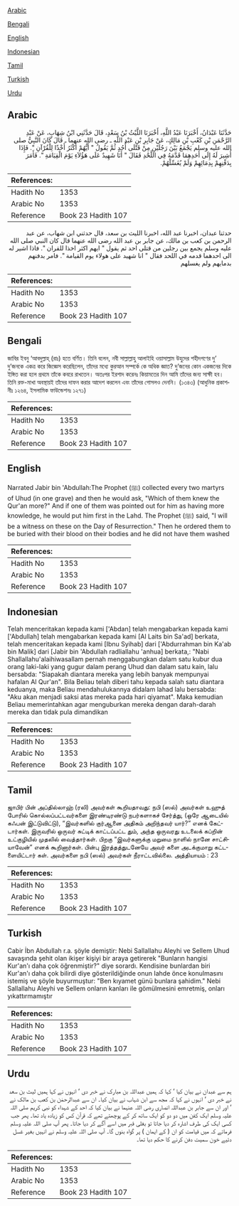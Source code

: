 [Arabic](#arabic)

[Bengali](#bengali)

[English](#english)

[Indonesian](#indonesian)

[Tamil](#tamil)

[Turkish](#turkish)

[Urdu](#urdu)

## Arabic


<div dir="rtl" lang="ar" style={{fontSize:'larger',backgroundColor:'#f8f9fa',padding:20}}>
حَدَّثَنَا عَبْدَانُ، أَخْبَرَنَا عَبْدُ اللَّهِ، أَخْبَرَنَا اللَّيْثُ بْنُ سَعْدٍ، قَالَ حَدَّثَنِي ابْنُ شِهَابٍ، عَنْ عَبْدِ الرَّحْمَنِ بْنِ كَعْبِ بْنِ مَالِكٍ، عَنْ جَابِرِ بْنِ عَبْدِ اللَّهِ ـ رضى الله عنهما ـ قَالَ كَانَ النَّبِيُّ صلى الله عليه وسلم يَجْمَعُ بَيْنَ رَجُلَيْنِ مِنْ قَتْلَى أُحُدٍ ثُمَّ يَقُولُ ‏"‏ أَيُّهُمْ أَكْثَرُ أَخْذًا لِلْقُرْآنِ ‏"‏‏.‏ فَإِذَا أُشِيرَ لَهُ إِلَى أَحَدِهِمَا قَدَّمَهُ فِي اللَّحْدِ فَقَالَ ‏"‏ أَنَا شَهِيدٌ عَلَى هَؤُلاَءِ يَوْمَ الْقِيَامَةِ ‏"‏‏.‏ فَأَمَرَ بِدَفْنِهِمْ بِدِمَائِهِمْ وَلَمْ يُغَسِّلْهُمْ‏.‏
</div>
<div style={{backgroundColor:'#f8f9fa',padding:20, marginBottom: 10}}><table> <thead> <tr> <th>References:</th> <th></th> </tr> </thead> <tbody><tr><td>Hadith No</td><td>1353</td></tr><tr><td>Arabic No</td><td>1353</td></tr><tr><td>Reference</td><td>Book 23 Hadith 107</td></tr></tbody></table></div>


<div dir="rtl" lang="ar" style={{fontSize:'larger',backgroundColor:'#f8f9fa',padding:20}}>
حدثنا عبدان، اخبرنا عبد الله، اخبرنا الليث بن سعد، قال حدثني ابن شهاب، عن عبد الرحمن بن كعب بن مالك، عن جابر بن عبد الله رضى الله عنهما قال كان النبي صلى الله عليه وسلم يجمع بين رجلين من قتلى احد ثم يقول " ايهم اكثر اخذا للقران ". فاذا اشير له الى احدهما قدمه في اللحد فقال " انا شهيد على هولاء يوم القيامة ". فامر بدفنهم بدمايهم ولم يغسلهم
</div>
<div style={{backgroundColor:'#f8f9fa',padding:20, marginBottom: 10}}><table> <thead> <tr> <th>References:</th> <th></th> </tr> </thead> <tbody><tr><td>Hadith No</td><td>1353</td></tr><tr><td>Arabic No</td><td>1353</td></tr><tr><td>Reference</td><td>Book 23 Hadith 107</td></tr></tbody></table></div>

## Bengali


<div dir="ltr" lang="bn" style={{fontSize:'larger',backgroundColor:'#f8f9fa',padding:20}}>
জাবির ইবনু ‘আবদুল্লাহ্ (রাঃ) হতে বর্ণিত। তিনি বলেন, নবী সাল্লাল্লাহু আলাইহি ওয়াসাল্লাম উহুদের শহীদগণের দু’ দু’জনকে একত্র করে জিজ্ঞেস করেছিলেন, তাঁদের মধ্যে কুরআন সম্পর্কে কে অধিক জ্ঞাত? দু’জনের কোন একজনের দিকে ইঙ্গিত করা হলে প্রথমে তাঁকে কবরে রাখতেন। অতঃপর ইরশাদ করেনঃ কিয়ামতের দিন আমি তাঁদের জন্য সাক্ষী হব। তিনি রক্ত-মাখা অবস্থায়ই তাঁদের দাফন করার আদেশ করলেন এবং তাঁদের গোসলও দেননি। (১৩৪৩) (আধুনিক প্রকাশনীঃ ১২৬৪, ইসলামিক ফাউন্ডেশনঃ ১২৭১)
</div>
<div style={{backgroundColor:'#f8f9fa',padding:20, marginBottom: 10}}><table> <thead> <tr> <th>References:</th> <th></th> </tr> </thead> <tbody><tr><td>Hadith No</td><td>1353</td></tr><tr><td>Arabic No</td><td>1353</td></tr><tr><td>Reference</td><td>Book 23 Hadith 107</td></tr></tbody></table></div>

## English


<div dir="ltr" lang="en" style={{fontSize:'larger',backgroundColor:'#f8f9fa',padding:20}}>
Narrated Jabir bin 'Abdullah:The Prophet (ﷺ) collected every two martyrs of Uhud (in one grave) and then he would ask, "Which of them knew the Qur'an more?" And if one of them was pointed out for him as having more knowledge, he would put him first in the Lahd. The Prophet (ﷺ) said, "I will be a witness on these on the Day of Resurrection." Then he ordered them to be buried with their blood on their bodies and he did not have them washed
</div>
<div style={{backgroundColor:'#f8f9fa',padding:20, marginBottom: 10}}><table> <thead> <tr> <th>References:</th> <th></th> </tr> </thead> <tbody><tr><td>Hadith No</td><td>1353</td></tr><tr><td>Arabic No</td><td>1353</td></tr><tr><td>Reference</td><td>Book 23 Hadith 107</td></tr></tbody></table></div>

## Indonesian


<div dir="ltr" lang="id" style={{fontSize:'larger',backgroundColor:'#f8f9fa',padding:20}}>
Telah menceritakan kepada kami ['Abdan] telah mengabarkan kepada kami ['Abdullah] telah mengabarkan kepada kami [Al Laits bin Sa'ad] berkata, telah menceritakan kepada kami [Ibnu Syihab] dari ['Abdurrahman bin Ka'ab bin Malik] dari [Jabir bin 'Abdullah radliallahu 'anhua] berkata,: "Nabi Shallallahu'alaihiwasallam pernah menggabungkan dalam satu kubur dua orang laki-laki yang gugur dalam perang Uhud dan dalam satu kain, lalu bersabda: "Siapakah diantara mereka yang lebih banyak mempunyai hafalan Al Qur'an". Bila Beliau telah diberi tahu kepada salah satu diantara keduanya, maka Beliau mendahulukannya didalam lahad lalu bersabda: "Aku akan menjadi saksi atas mereka pada hari qiyamat". Maka kemudian Beliau memerintahkan agar menguburkan mereka dengan darah-darah mereka dan tidak pula dimandikan
</div>
<div style={{backgroundColor:'#f8f9fa',padding:20, marginBottom: 10}}><table> <thead> <tr> <th>References:</th> <th></th> </tr> </thead> <tbody><tr><td>Hadith No</td><td>1353</td></tr><tr><td>Arabic No</td><td>1353</td></tr><tr><td>Reference</td><td>Book 23 Hadith 107</td></tr></tbody></table></div>

## Tamil


<div dir="ltr" lang="ta" style={{fontSize:'larger',backgroundColor:'#f8f9fa',padding:20}}>
ஜாபிர் பின் அப்தில்லாஹ் (ரலி) அவர்கள் கூறியதாவது: நபி (ஸல்) அவர்கள் உஹுத் போரில் கொல்லப்பட்டவர்களை இரண்டிரண்டு நபர்களாகச் சேர்த்து, (ஒரே ஆடையில் கஃபன் இட்டுவிட்டு), “இவர்களில் குர்ஆனை அதிகம் அறிந்தவர் யார்?” எனக் கேட்டார்கள். இருவரில் ஒருவர் சுட்டிக் காட்டப்பட்ட தும், அந்த ஒருவரது உடலைக் கப்றின் உட்குழியில் முதலில் வைத்தார்கள். பிறகு “இவர்களுக்கு மறுமை நாளில் நானே சாட்சியாவேன்” எனக் கூறினார்கள். பின்பு இரத்தத்துடனேயே அவர் களை அடக்குமாறு கட்டளையிட்டார் கள். அவர்களை நபி (ஸல்) அவர்கள் நீராட்டவில்லை. அத்தியாயம் : 23
</div>
<div style={{backgroundColor:'#f8f9fa',padding:20, marginBottom: 10}}><table> <thead> <tr> <th>References:</th> <th></th> </tr> </thead> <tbody><tr><td>Hadith No</td><td>1353</td></tr><tr><td>Arabic No</td><td>1353</td></tr><tr><td>Reference</td><td>Book 23 Hadith 107</td></tr></tbody></table></div>

## Turkish


<div dir="ltr" lang="tr" style={{fontSize:'larger',backgroundColor:'#f8f9fa',padding:20}}>
Cabir İbn Abdullah r.a. şöyle demiştir: Nebi Sallallahu Aleyhi ve Sellem Uhud savaşında şehit olan ikişer kişiyi bir araya getirerek "Bunların hangisi Kur'an'ı daha çok öğrenmiştir?" diye sorardı. Kendisine bunlardan biri Kur'an'ı daha çok bilirdi diye gösterildiğinde onun Iahde önce konulmasını istemiş ve şöyle buyurmuştur: "Ben kıyamet günü bunlara şahidim." Nebi Sallallahu Aleyhi ve Sellem onların kanları ile gömülmesini emretmiş, onları yıkattırmamıştır
</div>
<div style={{backgroundColor:'#f8f9fa',padding:20, marginBottom: 10}}><table> <thead> <tr> <th>References:</th> <th></th> </tr> </thead> <tbody><tr><td>Hadith No</td><td>1353</td></tr><tr><td>Arabic No</td><td>1353</td></tr><tr><td>Reference</td><td>Book 23 Hadith 107</td></tr></tbody></table></div>

## Urdu


<div dir="rtl" lang="ur" style={{fontSize:'larger',backgroundColor:'#f8f9fa',padding:20}}>
ہم سے عبدان نے بیان کیا ‘ کہا کہ ہمیں عبداللہ بن مبارک نے خبر دی ‘ انہوں نے کہا ہمیں لیث بن سعد نے خبر دی ‘ انہوں نے کہا کہ مجھ سے ابن شہاب نے بیان کیا۔ ان سے عبدالرحمٰن بن کعب بن مالک نے ‘ اور ان سے جابر بن عبداللہ انصاری رضی اللہ عنہما نے بیان کیا کہ احد کے شہداء کو نبی کریم صلی اللہ علیہ وسلم ایک کفن میں دو دو کو ایک ساتھ کر کے پوچھتے تھے کہ قرآن کس کو زیادہ یاد تھا۔ پھر جب کسی ایک کی طرف اشارہ کر دیا جاتا تو بغلی قبر میں اسے آگے کر دیا جاتا۔ پھر آپ صلی اللہ علیہ وسلم فرماتے کہ میں قیامت کو ان ( کے ایمان ) پر گواہ بنوں گا۔ آپ صلی اللہ علیہ وسلم نے انہیں بغیر غسل دئیے خون سمیت دفن کرنے کا حکم دیا تھا۔
</div>
<div style={{backgroundColor:'#f8f9fa',padding:20, marginBottom: 10}}><table> <thead> <tr> <th>References:</th> <th></th> </tr> </thead> <tbody><tr><td>Hadith No</td><td>1353</td></tr><tr><td>Arabic No</td><td>1353</td></tr><tr><td>Reference</td><td>Book 23 Hadith 107</td></tr></tbody></table></div>